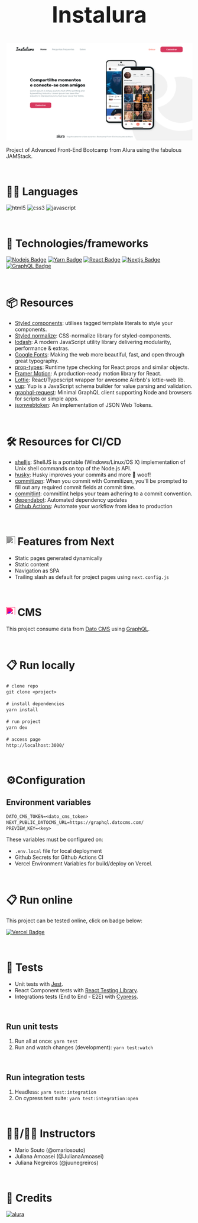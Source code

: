 <div align="center">
  <h1 style="font-size: 60px">Instalura</h1>
</div>

<p align="center">
  <a href="https://instalura-danilok.vercel.app/" target="blank"><img src="./public/homepage.png" width="720" alt="Instalura"></a>
</p>

Project of Advanced Front-End Bootcamp from Alura using the fabulous JAMStack.

<br>

# 👩‍💻 Languages
![html5](https://img.shields.io/badge/HTML5-E34F26?style=for-the-badge&logo=html5&logoColor=white)
![css3](https://img.shields.io/badge/CSS3-1572B6?style=for-the-badge&logo=css3&logoColor=white)
![javascript](https://img.shields.io/badge/JavaScript-F7DF1E?style=for-the-badge&logo=javascript&logoColor=black)

<br>

# 🧰 Technologies/frameworks

[![Nodejs Badge](https://img.shields.io/badge/Node.js-339933?style=for-the-badge&logo=nodedotjs&logoColor=white)](https://nodejs.org/)
[![Yarn Badge](https://img.shields.io/badge/Yarn-2C8EBB?style=for-the-badge&logo=yarn&logoColor=white)](https://yarnpkg.com)
[![React Badge](https://img.shields.io/badge/React-20232A?style=for-the-badge&logo=react&logoColor=61DAFB)](https://pt-br.reactjs.org)
[![Nextjs Badge](https://img.shields.io/badge/next.js-000000?style=for-the-badge&logo=nextdotjs&logoColor=white)](https://nextjs.org)
[![GraphQL Badge](https://img.shields.io/badge/GraphQl-E10098?style=for-the-badge&logo=graphql&logoColor=white)](https://graphql.org)

<br>

# 📦 Resources

- [Styled components](https://styled-components.com): utilises tagged template literals to style your components.
- [Styled normalize](https://www.npmjs.com/package/styled-normalize): CSS-normalize library for styled-components.
- [lodash](https://lodash.com): A modern JavaScript utility library delivering modularity, performance & extras.
- [Google Fonts](https://fonts.google.com): Making the web more beautiful, fast, and open through great typography.
- [prop-types](https://www.npmjs.com/package/prop-types): Runtime type checking for React props and similar objects.
- [Framer Motion](https://www.framer.com/motion/): A production-ready motion library for React.
- [Lottie](https://github.com/crello/react-lottie): React/Typescript wrapper for awesome Airbnb's lottie-web lib.
- [yup](https://github.com/jquense/yup): Yup is a JavaScript schema builder for value parsing and validation.
- [graphql-request](https://www.npmjs.com/package/graphql-request): Minimal GraphQL client supporting Node and browsers for scripts or simple apps.
- [jsonwebtoken](https://www.npmjs.com/package/jsonwebtoken): An implementation of JSON Web Tokens.

<br>

# 🛠️ Resources for CI/CD
- [shelljs](https://www.npmjs.com/package/shelljs): ShellJS is a portable (Windows/Linux/OS X) implementation of Unix shell commands on top of the Node.js API.
- [husky](https://www.npmjs.com/package/husky): Husky improves your commits and more 🐶 woof!
- [commitizen](https://www.npmjs.com/package/commitizen): When you commit with Commitizen, you'll be prompted to fill out any required commit fields at commit time.
- [commitlint](https://commitlint.js.org/#/): commitlint helps your team adhering to a commit convention.
- [dependabot](https://dependabot.com): Automated dependency updates
- [Github Actions](https://github.com/features/actions): Automate your workflow from idea to production

<br>

# <img src="https://simpleicons.org/icons/nextdotjs.svg" style="filter: invert(31%) sepia(0%) saturate(1%) hue-rotate(107deg) brightness(96%) contrast(88%);" width="24px" height="24px" /> Features from Next
- Static pages generated dynamically
- Static content
- Navigation as SPA
- Trailing slash as default for project pages using `next.config.js`

<br>

# <img src="https://simpleicons.org/icons/datocms.svg" style="filter: invert(78%) sepia(40%) saturate(5743%) hue-rotate(322deg) brightness(95%) contrast(112%);" width="24px" height="24px" /> CMS
This project consume data from [Dato CMS](https://www.datocms.com) using [GraphQL](https://graphql.org).

<br>

# 📋 Run locally

```
# clone repo
git clone <project>

# install dependencies
yarn install

# run project
yarn dev

# access page
http://localhost:3000/
```

<br>

# ⚙️Configuration
## Environment variables

```
DATO_CMS_TOKEN=<dato_cms_token>
NEXT_PUBLIC_DATOCMS_URL=https://graphql.datocms.com/
PREVIEW_KEY=<key>
```
These variables must be configured on:
- `.env.local` file for local deployment
- Github Secrets for Github Actions CI
- Vercel Environment Variables for build/deploy on Vercel.

<br>

# 📋 Run online

This project can be tested online, click on badge below:

[![Vercel Badge](https://img.shields.io/badge/Vercel-000000?style=for-the-badge&logo=vercel&logoColor=white&link=https://portfolio-danilok.vercel.app)](https://instalura-danilok.vercel.app)

<br>

 # 🚦 Tests
- Unit tests with [Jest](https://jestjs.io/pt-BR/).
- React Component tests with [React Testing Library](https://testing-library.com).
- Integrations tests (End to End - E2E) with [Cypress](https://www.cypress.io).

<br>

## Run unit tests
1. Run all at once: `yarn test`
2. Run and watch changes (development): `yarn test:watch`

<br>

## Run integration tests
1. Headless: `yarn test:integration`
2. On cypress test suite: `yarn test:integration:open`

<br>

# 👨‍🏫/👩‍🏫 Instructors
- Mario Souto (@omariosouto)
- Juliana Amoasei (@JulianaAmoasei)
- Juliana Negreiros (@juunegreiros)

<br>

# 💙 Credits

[![alura](https://img.shields.io/badge/Alura-0056D2?style=for-the-badge)](https://www.alura.com.br/)